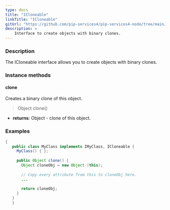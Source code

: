 ```yaml
---
type: docs
title: "ICloneable"
linkTitle: "ICloneable"
gitUrl: "https://github.com/pip-services4/pip-services4-node/tree/main/pip-services4-commons-node"
description: > 
    Interface to create objects with binary clones.
---
```


### Description

The ICloneable interface allows you to create objects with binary clones. 

### Instance methods

#### clone
Creates a binary clone of this object.

> Object clone()

- **returns**: Object - clone of this object.

### Examples

```java
{
   public class MyClass implements IMyClass, ICloneable {
     MyClass() { };
 
     public Object clone() {
       Object cloneObj = new Object (this);
 
       // Copy every attribute from this to cloneObj here.
       ...
 
       return cloneObj;
     }
   }
   }
```
